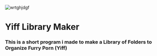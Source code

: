 ![wrtghjdgf](https://user-images.githubusercontent.com/85961107/188530736-d821beae-ac1d-4e9f-8063-fbecd1def48f.png)
# Yiff Library Maker
### This is a short program i made to make a Library of Folders to Organize Furry Porn (Yiff)


